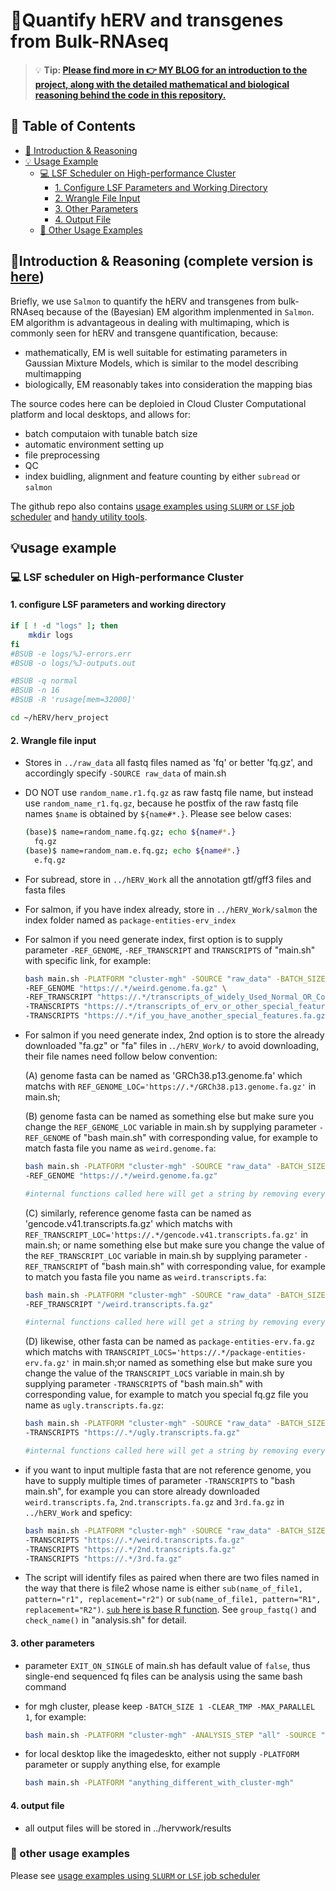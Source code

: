 # 🧬Quantify hERV and transgenes from Bulk-RNAseq

> 💡 **Tip: [Please find more in **👉 MY BLOG** for an introduction to the project, along with the detailed mathematical and biological reasoning behind the code in this repository.](https://myhugoblog)**


## 📑 Table of Contents
- [📘 Introduction & Reasoning](#-introduction--reasoning-complete-version-is-here)
- [💡 Usage Example](#-usage-example)
  - [💻 LSF Scheduler on High-performance Cluster](#-lsf-scheduler-on-high-performance-cluster)
    - [1. Configure LSF Parameters and Working Directory](#1-configure-lsf-parameters-and-working-directory)
    - [2. Wrangle File Input](#2-wrangle-file-input)
    - [3. Other Parameters](#3-other-parameters)
    - [4. Output File](#4-output-file)
  - [🧾 Other Usage Examples](#-other-usage-examples)

## 📘Introduction & Reasoning (complete version is [here](myhugoblod))

Briefly, we use `Salmon` to quantify the hERV and transgenes from bulk-RNAseq because of the (Bayesian) EM algorithm implenmented in `Salmon`. EM algorithm is advantageous in dealing with  multimaping, which is commonly seen for hERV and transgene quantification, because:
- mathematically, EM is well suitable for estimating parameters in Gaussian Mixture Models, which is similar to the model describing multimapping
- biologically, EM reasonably takes into consideration the mapping bias

The source codes here can be deploied in Cloud Cluster Computational platform and local desktops, and allows for: 
- batch computaion with tunable batch size
- automatic environment setting up
- file preprocessing
- QC
- index buidling, alignment and feature counting by either `subread` or `salmon`

The github repo also contains [usage examples using `SLURM` or `LSF` job scheduler](https://github.com/jliu678/herv_project_siyi/tree/main/example_usage) and [handy utility tools](https://github.com/jliu678/herv_project_siyi/tree/main/utils).

## 💡usage example

### 💻 LSF scheduler on High-performance Cluster

#### 1. configure LSF parameters and working directory

```bash
if [ ! -d "logs" ]; then
	mkdir logs
fi 
#BSUB -e logs/%J-errors.err
#BSUB -o logs/%J-outputs.out

#BSUB -q normal
#BSUB -n 16
#BSUB -R 'rusage[mem=32000]'

cd ~/hERV/herv_project
```

#### 2. Wrangle file input

- Stores in `../raw_data` all fastq files named as 'fq' or better 'fq.gz', and accordingly specify `-SOURCE raw_data` of main.sh

- DO NOT use `random_name.r1.fq.gz` as raw fastq file name, but instead use `random_name_r1.fq.gz`, because he postfix of the raw fastq file names `$name` is obtained by `${name#*.}`. Please see below cases:

   ```bash
   (base)$ name=random_name.fq.gz; echo ${name#*.}
     fq.gz
   (base)$ name=random_nam.e.fq.gz; echo ${name#*.}
     e.fq.gz
   ```
- For subread, store in `../hERV_Work` all the annotation gtf/gff3 files and fasta files 

- For salmon, if you have index already, store in `../hERV_Work/salmon` the index folder named as `package-entities-erv_index`

- For salmon if you need generate index, first option is to supply parameter `-REF_GENOME`, `-REF_TRANSCRIPT` and `TRANSCRIPTS` of "main.sh" with specific link, for example:
   ```bash
   bash main.sh -PLATFORM "cluster-mgh" -SOURCE "raw_data" -BATCH_SIZE 1 -CLEAR_TMP -MAX_PARALLEL 1 \
   -REF_GENOME "https://.*/weird.genome.fa.gz" \
   -REF_TRANSCRIPT "https://.*/transcripts_of_widely_Used_Normal_OR_Commen_Genes.fa.gz" \
   -TRANSCRIPTS "https://.*/transcripts_of_erv_or_other_special_features.fa.gz" \
   -TRANSCRIPTS "https://.*/if_you_have_another_special_features.fa.gz"
  ```

- For salmon if you need generate index, 2nd option is to store the already downloaded "fa.gz" or "fa" files in .`./hERV_Work/` to avoid downloading, their file names need follow below convention: 
 
   (A) genome fasta can be named as 'GRCh38.p13.genome.fa' which matchs with `REF_GENOME_LOC='https://.*/GRCh38.p13.genome.fa.gz'` in main.sh;

   (B) genome fasta can be named as something else but make sure you change the `REF_GENOME_LOC` variable in main.sh by supplying parameter `-REF_GENOME` of "bash main.sh" with corresponding value, for example to match fasta file you name as `weird.genome.fa`:

   ```bash
   bash main.sh -PLATFORM "cluster-mgh" -SOURCE "raw_data" -BATCH_SIZE 1 -CLEAR_TMP -MAX_PARALLEL 1 \
   -REF_GENOME "https://.*/weird.genome.fa.gz"
   
   #internal functions called here will get a string by removing everything before the last "/" and the last "/" itself and remove .gz$, and if there is no file titled same as the string, it will download from the http. 
   ```                                     


   (C) similarly, reference genome fasta can be named as 'gencode.v41.transcripts.fa.gz' which matchs with `REF_TRANSCRIPT_LOC='https://.*/gencode.v41.transcripts.fa.gz'` in main.sh;  or name something else but make sure you change the value of the `REF_TRANSCRIPT_LOC` variable in main.sh by supplying parameter `-REF_TRANSCRIPT` of "bash main.sh" with corresponding value, for example to match you fasta file you name as `weird.transcripts.fa`:

   ```bash
   bash main.sh -PLATFORM "cluster-mgh" -SOURCE "raw_data" -BATCH_SIZE 1 -CLEAR_TMP -MAX_PARALLEL 1 \
   -REF_TRANSCRIPT "/weird.transcripts.fa.gz"

   #internal functions called here will get a string by removing everything before the last "/" and the last "/" itself and remove .gz$, and if there is no file titled same as the string, it will download from the http. 
   ```
   (D) likewise, other fasta can be named as `package-entities-erv.fa.gz` which matchs with `TRANSCRIPT_LOCS='https://.*/package-entities-erv.fa.gz'` in main.sh;or named as something else but make sure you change the value of the `TRANSCRIPT_LOCS` variable in main.sh by supplying parameter `-TRANSCRIPTS` of "bash main.sh" with corresponding value, for example to match you special fq.gz file you name as `ugly.transcripts.fa.gz`:
   
   ```bash
   bash main.sh -PLATFORM "cluster-mgh" -SOURCE "raw_data" -BATCH_SIZE 1 -CLEAR_TMP -MAX_PARALLEL 1 \
   -TRANSCRIPTS "https://.*/ugly.transcripts.fa.gz"

   #internal functions called here will get a string by removing everything before the last "/" and the last "/" itself and remove .gz$, and if there is no file titled same as the string, it will download from the http. 
   ```
                                          

- if you want to input multiple fasta that are not reference genome, you have to supply multiple times of parameter `-TRANSCRIPTS` to "bash main.sh", for example you can store already downloaded `weird.transcripts.fa`, `2nd.transcripts.fa.gz` and `3rd.fa.gz` in `../hERV_Work` and speficy:

   ``` bash 
   bash main.sh -PLATFORM "cluster-mgh" -SOURCE "raw_data" -BATCH_SIZE 1 -CLEAR_TMP -MAX_PARALLEL 1 \
   -TRANSCRIPTS "https://.*/weird.transcripts.fa.gz"
   -TRANSCRIPTS "https://.*/2nd.transcripts.fa.gz"
   -TRANSCRIPTS "https://.*/3rd.fa.gz"
   ```

- The script will identify files as paired when there are two files named in the way that there is file2 whose name is either `sub(name_of_file1, pattern="r1", replacement="r2")` or `sub(name_of_file1, pattern="R1", replacement="R2")`. [`sub` here is base R function](https://stat.ethz.ch/R-manual/R-devel/library/base/html/grep.html). See `group_fastq()` and `check_name()` in "analysis.sh" for detail.


#### 3. other parameters
- parameter `EXIT_ON_SINGLE` of main.sh has default value of `false`, thus single-end sequenced fq files can be analysis using the same bash command

- for mgh cluster, please keep `-BATCH_SIZE 1 -CLEAR_TMP -MAX_PARALLEL 1`, for example:

   ```bash
   bash main.sh -PLATFORM "cluster-mgh" -ANALYSIS_STEP "all" -SOURCE "raw_data" -BATCH_SIZE 1 -CLEAR_TMP -MAX_PARALLEL 1 
   ```
- for local desktop like the imagedeskto, either not supply `-PLATFORM` parameter or supply anything else, for example

   ```bash
   bash main.sh -PLATFORM "anything_different_with_cluster-mgh"
   ```
#### 4.  output file
 - all output files will be stored in ../hervwork/results

### 🧾 other usage examples
Please see [usage examples using `SLURM` or `LSF` job scheduler](https://github.com/jliu678/herv_project_siyi/tree/main/example_usage)